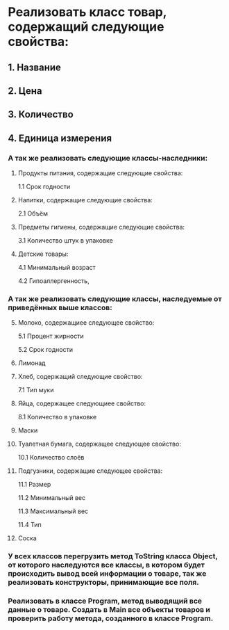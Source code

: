# Реализовать класс товар, содержащий следующие свойства:
## 1. Название
## 2. Цена
## 3. Количество
## 4. Единица измерения

### А так же реализовать следующие классы-наследники:
1. Продукты питания, содержащие следующие свойства:
    
    1.1 Срок годности
2. Напитки, содержащие следующие свойства:

    2.1 Объём

3. Предметы гигиены, содержащие следующие свойства:

    3.1 Количество штук в упаковке
4. Детские товары:

    4.1 Минимальный возраст

    4.2 Гипоаллергенность,

### А так же реализовать следующие классы, наследуемые от приведённых выше классов:
5. Молоко, содержащиее следующее свойство:

    5.1 Процент жирности

    5.2 Срок годности
6. Лимонад
7. Хлеб, содержащий следующие свойство:

    7.1 Тип муки
8. Яйца, содержащее следующиее свойство:
    
    8.1 Количество в упаковке
9. Маски
10. Туалетная бумага, содержащее следующее свойство:

    10.1 Количество слоёв
11. Подгузники, содержащие следующее свойства:

    11.1 Размер

    11.2 Минимальный вес

    11.3 Максимальный вес

    11.4 Тип

12. Соска

### У всех классов перегрузить метод ToString класса Object, от которого наследуются все классы, в котором будет происходить вывод всей информации о товаре, так же реализовать конструкторы, принимающие все поля.

### Реализовать в классе Program, метод выводящий все данные о товаре. Создать в Main все объекты товаров и проверить работу метода, созданного в классе Program.